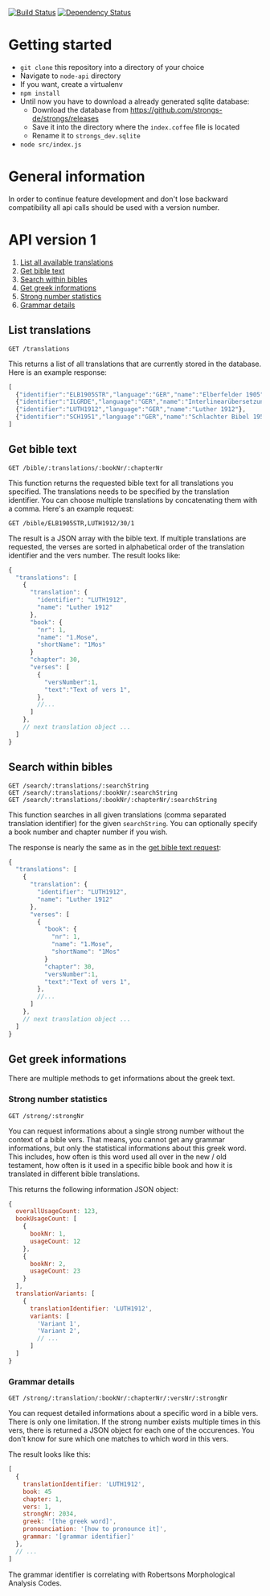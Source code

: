 [![Build Status](https://travis-ci.org/strongs-de/node-api.svg?branch=master)](https://travis-ci.org/strongs-de/node-api) [![Dependency Status](https://david-dm.org/strongs-de/node-api.svg)](https://david-dm.org/strongs-de/node-api)

# Getting started
- `git clone` this repository into a directory of your choice
- Navigate to `node-api` directory
- If you want, create a virtualenv
- `npm install`
- Until now you have to download a already generated sqlite database:
  - Download the database from https://github.com/strongs-de/strongs/releases
  - Save it into the directory where the `index.coffee` file is located
  - Rename it to `strongs_dev.sqlite`
- `node src/index.js`

# General information
In order to continue feature development and don't lose backward compatibility
all api calls should be used with a version number.

# API version 1
1. [List all available translations](#list-translations)
2. [Get bible text](#get-bible-text)
3. [Search within bibles](#search-within-bibles)
4. [Get greek informations](#get-greek-informations)
 1. [Strong number statistics](#strong-number-statistics)
 2. [Grammar details](#grammar-details)

## List translations

    GET /translations

This returns a list of all translations that are currently stored in the database. Here is an example response:

```javascript
[
  {"identifier":"ELB1905STR","language":"GER","name":"Elberfelder 1905"},
  {"identifier":"ILGRDE","language":"GER","name":"Interlinearübersetzung"},
  {"identifier":"LUTH1912","language":"GER","name":"Luther 1912"},
  {"identifier":"SCH1951","language":"GER","name":"Schlachter Bibel 1951 with Strong"}
]
```

## Get bible text

    GET /bible/:translations/:bookNr/:chapterNr

This function returns the requested bible text for all translations you specified. The translations needs to be specified by the translation identifier. You can choose multiple translations by concatenating them with a comma. Here's an example request:

    GET /bible/ELB1905STR,LUTH1912/30/1

The result is a JSON array with the bible text. If multiple translations are requested, the verses are sorted in alphabetical order of the translation identifier and the vers number. The result looks like:

```javascript
{
  "translations": [
    {
      "translation": {
        "identifier": "LUTH1912",
        "name": "Luther 1912"
      },
      "book": {
        "nr": 1,
        "name": "1.Mose",
        "shortName": "1Mos"
      }
      "chapter": 30,
      "verses": [
        {
          "versNumber":1,
          "text":"Text of vers 1",
        },
        //...
      ]
    },
    // next translation object ...
  ]
}
```

## Search within bibles

    GET /search/:translations/:searchString
    GET /search/:translations/:bookNr/:searchString
    GET /search/:translations/:bookNr/:chapterNr/:searchString

This function searches in all given translations (comma separated translation identifier) for the given `searchString`. You can optionally specify a book number and chapter number if you wish.

The response is nearly the same as in the [get bible text request](#get-bible-text):
```javascript
{
  "translations": [
    {
      "translation": {
        "identifier": "LUTH1912",
        "name": "Luther 1912"
      },
      "verses": [
        {
          "book": {
            "nr": 1,
            "name": "1.Mose",
            "shortName": "1Mos"
          }
          "chapter": 30,
          "versNumber":1,
          "text":"Text of vers 1",
        },
        //...
      ]
    },
    // next translation object ...
  ]
}
```


## Get greek informations
There are multiple methods to get informations about the greek text.

### Strong number statistics

    GET /strong/:strongNr

You can request informations about a single strong number without the context of a bible vers. That means, you cannot get any grammar informations, but only the statistical informations about this greek word. This includes, how often is this word used all over in the new / old testament, how often is it used in a specific bible book and how it is translated in different bible translations.

This returns the following information JSON object:

```javascript
{
  overallUsageCount: 123,
  bookUsageCount: [
    {
      bookNr: 1,
      usageCount: 12
    },
    {
      bookNr: 2,
      usageCount: 23
    }
  ],
  translationVariants: [
    {
      translationIdentifier: 'LUTH1912',
      variants: [
        'Variant 1',
        'Variant 2',
        // ...
      ]
  ]
}
```

### Grammar details

    GET /strong/:translation/:bookNr/:chapterNr/:versNr/:strongNr

You can request detailed informations about a specific word in a bible vers. There is only one limitation. If the strong number exists multiple times in this vers, there is returned a JSON object for each one of the occurences. You don't know for sure which one matches to which word in this vers.

The result looks like this:

```javascript
[
  {
    translationIdentifier: 'LUTH1912',
    book: 45
    chapter: 1,
    vers: 1,
    strongNr: 2034,
    greek: '[the greek word]',
    pronounciation: '[how to pronounce it]',
    grammar: '[grammar identifier]'
  },
  // ...
]
```

The grammar identifier is correlating with Robertsons Morphological Analysis Codes.
